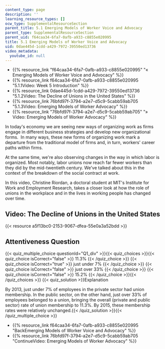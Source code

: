 ```yaml
---
content_type: page
description: ''
learning_resource_types: []
ocw_type: SupplementalResourceSection
parent_title: 5.1 Emerging Models of Worker Voice and Advocacy
parent_type: SupplementalResourceSection
parent_uid: f64caa34-6fa7-0afb-a933-c8855e020995
title: 5.1 Emerging Models of Worker Voice and Advocacy
uid: 0dae445d-1cdd-a429-7972-39550ed13736
video_metadata:
  youtube_id: null
---
```


*   {{% resource_link "f64caa34-6fa7-0afb-a933-c8855e020995" "« Emerging Models of Worker Voice and Advocacy" %}}
*   {{% resource_link f64caa34-6fa7-0afb-a933-c8855e020995 "5.1.1Video: Week 5 Introduction" %}}
*   {{% resource_link 0dae445d-1cdd-a429-7972-39550ed13736 "5.1.2Video: The Decline of Unions in the United States" %}}
*   {{% resource_link 76bfd97f-3794-a2e7-d5c9-5cabb59ab705 "5.1.3Video: Emerging Models of Worker Advocacy" %}}
*   {{% resource_link "76bfd97f-3794-a2e7-d5c9-5cabb59ab705" "» Video: Emerging Models of Worker Advocacy" %}}

In today's economy we are seeing new ways of organizing work as firms engage in different business strategies and develop new organizational forms.  In many ways, these new forms of organizing work mark a departure from the traditional model of firms and, in turn, workers' career paths within firms.

At the same time, we're also observing changes in the way in which labor is organized. Most notably, labor unions now reach far fewer workers than they did by the mid-twentieth century. We've talked about this in the context of the breakdown of the social contract at work.

In this video, Christine Riordan, a doctoral student at MIT's Institute for Work and Employment Research, takes a closer look at how the role of unions in the workplace and in the lives in working people has changed over time.

Video: The Decline of Unions in the United States
-------------------------------------------------

{{< resource a5f13bc0-2153-9067-dfea-55e0a3a52bdd >}}

Attentiveness Question
----------------------

{{< quiz_multiple_choice questionId="Q1_div" >}}{{< quiz_choices >}}{{< quiz_choice isCorrect="false" >}}&nbsp;11.3%&nbsp;{{< /quiz_choice >}}
{{< quiz_choice isCorrect="true" >}}&nbsp;just under 7%&nbsp;{{< /quiz_choice >}}
{{< quiz_choice isCorrect="false" >}}&nbsp;just over 33%&nbsp;{{< /quiz_choice >}}
{{< quiz_choice isCorrect="false" >}}&nbsp;15.2%&nbsp;{{< /quiz_choice >}}{{< /quiz_choices >}}
{{< quiz_solution >}}Explanation

By 2013, just under 7% of employees in the private sector had union membership. In the public sector, on the other hand, just over 33% of employees belonged to a union, bringing the overall (private and public sector) rate of union membership to 11.3%. By 2015, these membership rates were relatively unchanged.{{< /quiz_solution >}}{{< /quiz_multiple_choice >}}

*   {{% resource_link f64caa34-6fa7-0afb-a933-c8855e020995 "BackEmerging Models of Worker Voice and Advocacy" %}}
*   {{% resource_link 76bfd97f-3794-a2e7-d5c9-5cabb59ab705 "ContinueVideo: Emerging Models of Worker Advocacy" %}}